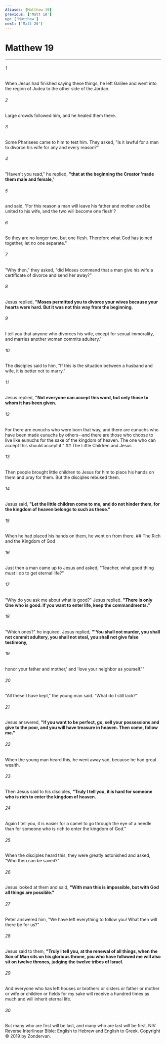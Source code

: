 ```yaml
---
Aliases: [Matthew 19]
previous: ['Matt 18']
up: ['Matthew']
next: ['Matt 20']
---
```

# Matthew 19

***


###### 1 
When Jesus had finished saying these things, he left Galilee and went into the region of Judea to the other side of the Jordan. 

###### 2 
Large crowds followed him, and he healed them there. 

###### 3 
Some Pharisees came to him to test him. They asked, "Is it lawful for a man to divorce his wife for any and every reason?" 

###### 4 
"Haven't you read," he replied, **"that at the beginning the Creator 'made them male and female,'** 

###### 5 
and said, 'For this reason a man will leave his father and mother and be united to his wife, and the two will become one flesh'? 

###### 6 
So they are no longer two, but one flesh. Therefore what God has joined together, let no one separate." 

###### 7 
"Why then," they asked, "did Moses command that a man give his wife a certificate of divorce and send her away?" 

###### 8 
Jesus replied, **"Moses permitted you to divorce your wives because your hearts were hard. But it was not this way from the beginning.** 

###### 9 
I tell you that anyone who divorces his wife, except for sexual immorality, and marries another woman commits adultery." 

###### 10 
The disciples said to him, "If this is the situation between a husband and wife, it is better not to marry." 

###### 11 
Jesus replied, **"Not everyone can accept this word, but only those to whom it has been given.** 

###### 12 
For there are eunuchs who were born that way, and there are eunuchs who have been made eunuchs by others--and there are those who choose to live like eunuchs for the sake of the kingdom of heaven. The one who can accept this should accept it." ## The Little Children and Jesus 

###### 13 
Then people brought little children to Jesus for him to place his hands on them and pray for them. But the disciples rebuked them. 

###### 14 
Jesus said, **"Let the little children come to me, and do not hinder them, for the kingdom of heaven belongs to such as these."** 

###### 15 
When he had placed his hands on them, he went on from there. ## The Rich and the Kingdom of God 

###### 16 
Just then a man came up to Jesus and asked, "Teacher, what good thing must I do to get eternal life?" 

###### 17 
"Why do you ask me about what is good?" Jesus replied. **"There is only One who is good. If you want to enter life, keep the commandments."** 

###### 18 
"Which ones?" he inquired. Jesus replied, **"'You shall not murder, you shall not commit adultery, you shall not steal, you shall not give false testimony,** 

###### 19 
honor your father and mother,' and 'love your neighbor as yourself.'" 

###### 20 
"All these I have kept," the young man said. "What do I still lack?" 

###### 21 
Jesus answered, **"If you want to be perfect, go, sell your possessions and give to the poor, and you will have treasure in heaven. Then come, follow me."** 

###### 22 
When the young man heard this, he went away sad, because he had great wealth. 

###### 23 
Then Jesus said to his disciples, **"Truly I tell you, it is hard for someone who is rich to enter the kingdom of heaven.** 

###### 24 
Again I tell you, it is easier for a camel to go through the eye of a needle than for someone who is rich to enter the kingdom of God." 

###### 25 
When the disciples heard this, they were greatly astonished and asked, "Who then can be saved?" 

###### 26 
Jesus looked at them and said, **"With man this is impossible, but with God all things are possible."** 

###### 27 
Peter answered him, "We have left everything to follow you! What then will there be for us?" 

###### 28 
Jesus said to them, **"Truly I tell you, at the renewal of all things, when the Son of Man sits on his glorious throne, you who have followed me will also sit on twelve thrones, judging the twelve tribes of Israel.** 

###### 29 
And everyone who has left houses or brothers or sisters or father or mother or wife or children or fields for my sake will receive a hundred times as much and will inherit eternal life. 

###### 30 
But many who are first will be last, and many who are last will be first. NIV Reverse Interlinear Bible: English to Hebrew and English to Greek. Copyright © 2019 by Zondervan.
